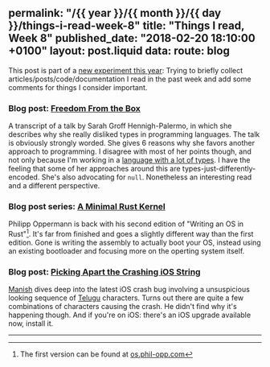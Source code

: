 permalink: "/{{ year }}/{{ month }}/{{ day }}/things-i-read-week-8"
title: "Things I read, Week 8"
published_date: "2018-02-20 18:10:00 +0100"
layout: post.liquid
data:
  route: blog
---

This post is part of a [new experiment this year](/2018/01/08/things-i-read-week-2/index.html):
Trying to briefly collect articles/posts/code/documentation I read in the past week and add some comments for things I consider important.


### Blog post: [Freedom From the Box](https://hackernoon.com/freedom-from-the-box-c229df788439)

A transcript of a talk by Sarah Groff Hennigh-Palermo, in which she describes why she really disliked types in programming languages.
The talk is obviously strongly worded.
She gives 6 reasons why she favors another approach to programming.
I disagree with most of her points though, and not only because I'm working in a [language with a lot of types](https://www.rust-lang.org/en-US/).
I have the feeling that some of her approaches around this are types-just-differently-encoded.
She's also advocating for `null`.
Nonetheless an interesting read and a different perspective.

### Blog post series: [A Minimal Rust Kernel](https://os.phil-opp.com/minimal-rust-kernel/)

Philipp Oppermann is back with his second edition of "Writing an OS in Rust"[^1].
It's far from finished and goes a slightly different way than the first edition.
Gone is writing the assembly to actually boot your OS, instead using an existing bootloader and focusing more on the operting system itself.

### Blog post: [Picking Apart the Crashing iOS String](https://manishearth.github.io/blog/2018/02/15/picking-apart-the-crashing-ios-string/)

[Manish](https://twitter.com/Manishearth) dives deep into the latest iOS crash bug involving a unsuspicious looking sequence of [Telugu](https://en.wikipedia.org/wiki/Telugu_language) characters.
Turns out there are quite a few combinations of characters causing the crash.
He didn't find why it's happening though.
And if you're on iOS: there's an iOS upgrade available now, install it.


---

[^1]: The first version can be found at [os.phil-opp.com](https://os.phil-opp.com/)
